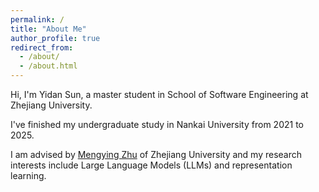 ```yaml
---
permalink: /
title: "About Me"
author_profile: true
redirect_from: 
  - /about/
  - /about.html
---
```


Hi, I'm Yidan Sun, a master student in School of Software Engineering at Zhejiang University.


I've finished my undergraduate study in Nankai University from 2021 to 2025.

I am advised by [Mengying Zhu](https://person.zju.edu.cn/NB23086) of Zhejiang University and my research interests include Large Language Models (LLMs) and representation learning.

